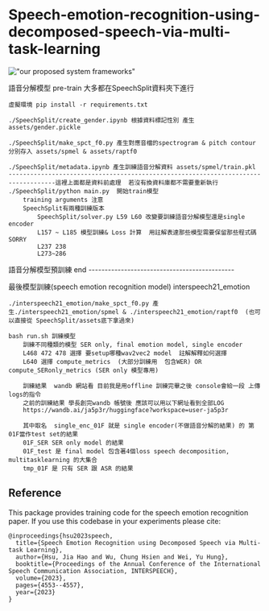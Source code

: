 # Speech-emotion-recognition-using-decomposed-speech-via-multi-task-learning
!["our proposed system frameworks"](https://github.com/Xuplussss/Speech-emotion-recognition-using-decomposed-speech-via-multi-task-learning/blob/main/systemframeworks.png?raw=true)

語音分解模型  pre-train  大多都在SpeechSplit資料夾下進行

    虛擬環境 pip install -r requirements.txt

    ./SpeechSplit/create_gender.ipynb 根據資料標記性別 產生assets/gender.pickle

    ./SpeechSplit/make_spct_f0.py 產生對應音檔的spectrogram & pitch contour 分別存入 assets/spmel & assets/raptf0

    ./SpeechSplit/metadata.ipynb 產生訓練語音分解資料 assets/spmel/train.pkl   
    -----------------------------------------------------------------------------------這裡上面都是資料前處理  若沒有換資料庫都不需要重新執行
    ./SpeechSplit/python main.py  開始train模型 
        training arguments 注意 
        SpeechSplit有兩種訓練版本
            SpeechSplit/solver.py L59 L60 改變要訓練語音分解模型還是single encoder
            L157 ~ L185 模型訓練& Loss 計算  用註解表達那些模型需要保留那些程式碼  SORRY
            L237 238 
            L273~286
        

語音分解模型預訓練 end ---------------------------------------------

最後模型訓練(speech emotion recognition model)   interspeech21_emotion

    ./interspeech21_emotion/make_spct_f0.py 產生./interspeech21_emotion/spmel & ./interspeech21_emotion/raptf0  (也可以直接從 SpeechSplit/assets底下拿過來)

    bash run.sh 訓練模型 
        訓練不同種類的模型 SER only, final emotion model, single encoder
        L468 472 478 選擇 要setup哪種wav2vec2 model  註解解釋如何選擇
        L640 選擇 compute_metrics  (大部分訓練用  包含WER) OR  compute_SERonly_metrics (SER only 模型專用)

        訓練結果  wandb 網站看 目前我是用offline 訓練完畢之後 console會給一段 上傳logs的指令
        之前的訓練結果 學長創完wandb 帳號後 應該可以用以下網址看到全部LOG
        https://wandb.ai/ja5p3r/huggingface?workspace=user-ja5p3r

        其中取名  single_enc_01F 就是 single encoder(不做語音分解的結果) 的 第01F當作test set的結果
        01F_SER SER only model 的結果
        01F_test 是 final model 包含著4個loss speech decomposition, multitasklearning 的大集合
        tmp_01F 是 只有 SER 跟 ASR 的結果

## Reference
This package provides training code for the speech emotion recognition paper. If you use this codebase in your experiments please cite: 

```
@inproceedings{hsu2023speech,
  title={Speech Emotion Recognition using Decomposed Speech via Multi-task Learning},
  author={Hsu, Jia Hao and Wu, Chung Hsien and Wei, Yu Hung},
  booktitle={Proceedings of the Annual Conference of the International Speech Communication Association, INTERSPEECH},
  volume={2023},
  pages={4553--4557},
  year={2023}
}
```
